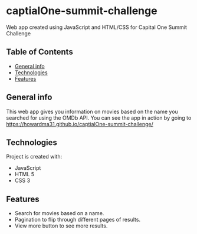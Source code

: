 # captialOne-summit-challenge

Web app created using JavaScript and HTML/CSS for Capital One Summit Challenge

## Table of Contents
* [General info](#general-info)
* [Technologies](#technologies)
* [Features](#features)

## General info
This web app gives you information on movies based on the name you searched for using the OMDb API.
You can see the app in action by going to https://howardma31.github.io/captialOne-summit-challenge/

## Technologies
Project is created with:
* JavaScript
* HTML 5
* CSS 3

## Features
* Search for movies based on a name.
* Pagination to flip through different pages of results.
* View more button to see more results.
